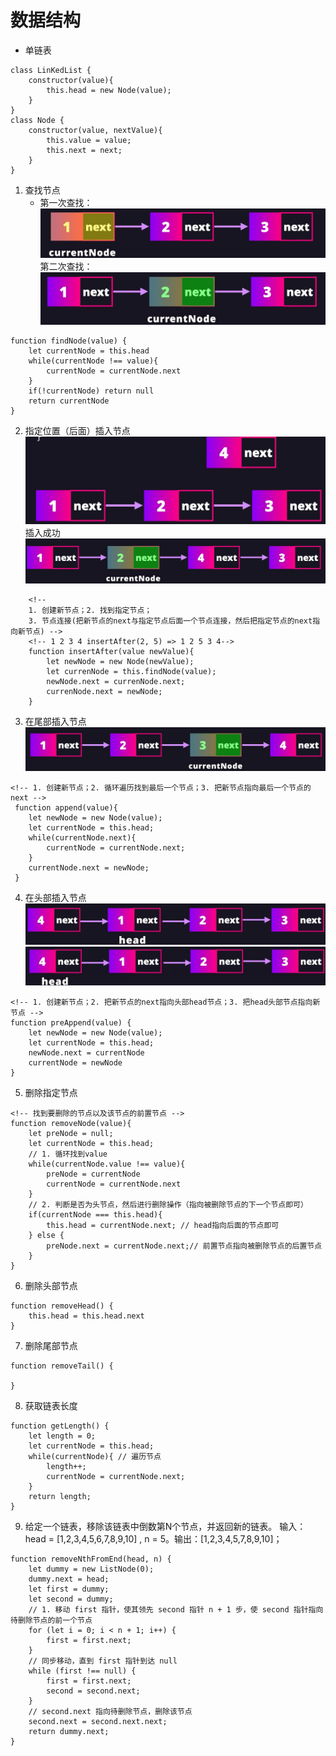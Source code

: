 # 数据结构

- 单链表
```
class LinKedList {
    constructor(value){
        this.head = new Node(value);
    }
}
class Node {
    constructor(value, nextValue){
        this.value = value;
        this.next = next;
    }
}
```
1. 查找节点
    - 第一次查找：
![alt text](image-1.png) 
第二次查找：
![alt text](image-2.png)
```
function findNode(value) {
    let currentNode = this.head
    while(currentNode !== value){
        currentNode = currentNode.next
    }
    if(!currentNode) return null
    return currentNode
}
```

2. 指定位置（后面）插入节点
![alt text](image-3.png)
插入成功
![alt text](image.png)
```
    <!-- 
    1. 创建新节点；2. 找到指定节点；
    3. 节点连接(把新节点的next与指定节点后面一个节点连接，然后把指定节点的next指向新节点) -->
    <!-- 1 2 3 4 insertAfter(2, 5) => 1 2 5 3 4-->
    function insertAfter(value newValue){
        let newNode = new Node(newValue);
        let currenNode = this.findNode(value);
        newNode.next = currenNode.next;
        currenNode.next = newNode;
    }
```

3. 在尾部插入节点
![alt text](image-4.png)
```
<!-- 1. 创建新节点；2. 循环遍历找到最后一个节点；3. 把新节点指向最后一个节点的next -->
 function append(value){
    let newNode = new Node(value);
    let currentNode = this.head;
    while(currentNode.next){
        currentNode = currentNode.next;
    }
    currentNode.next = newNode;
 }
```

4. 在头部插入节点
![alt text](image-5.png)
![alt text](image-6.png)
```
<!-- 1. 创建新节点；2. 把新节点的next指向头部head节点；3. 把head头部节点指向新节点 -->
function preAppend(value) {
    let newNode = new Node(value);
    let currentNode = this.head;
    newNode.next = currentNode
    currentNode = newNode
}
```

5. 删除指定节点
```
<!-- 找到要删除的节点以及该节点的前置节点 -->
function removeNode(value){
    let preNode = null;
    let currentNode = this.head;
    // 1. 循环找到value
    while(currentNode.value !== value){
        preNode = currentNode
        currentNode = currentNode.next
    }
    // 2. 判断是否为头节点，然后进行删除操作（指向被删除节点的下一个节点即可）
    if(currentNode === this.head){
        this.head = currentNode.next; // head指向后面的节点即可
    } else {
        preNode.next = currentNode.next;// 前置节点指向被删除节点的后置节点
    }
}
```

6. 删除头部节点
```
function removeHead() {
    this.head = this.head.next
}
```

7. 删除尾部节点
```
function removeTail() {

}
```

8. 获取链表长度
```
function getLength() {
    let length = 0;
    let currentNode = this.head;
    while(currentNode){ // 遍历节点
        length++;
        currentNode = currentNode.next;
    }
    return length;
}
```

9. 给定一个链表，移除该链表中倒数第N个节点，并返回新的链表。 输入：head = [1,2,3,4,5,6,7,8,9,10] , n = 5。输出：[1,2,3,4,5,7,8,9,10]；
```
function removeNthFromEnd(head, n) {
    let dummy = new ListNode(0);
    dummy.next = head;
    let first = dummy;
    let second = dummy;
    // 1. 移动 first 指针，使其领先 second 指针 n + 1 步，使 second 指针指向待删除节点的前一个节点
    for (let i = 0; i < n + 1; i++) {
        first = first.next;
    }
    // 同步移动，直到 first 指针到达 null
    while (first !== null) {
        first = first.next;
        second = second.next;
    }
    // second.next 指向待删除节点，删除该节点
    second.next = second.next.next;
    return dummy.next;
}
```
